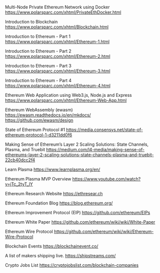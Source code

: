 Multi-Node Private Ethereum Network using Docker https://www.polarsparc.com/xhtml/PrivateEthDocker.html

Introduction to Blockchain https://www.polarsparc.com/xhtml/Blockchain.html

Introduction to Ethereum - Part 1 https://www.polarsparc.com/xhtml/Ethereum-1.html

Introduction to Ethereum - Part 2 https://www.polarsparc.com/xhtml/Ethereum-2.html

Introduction to Ethereum - Part 3 https://www.polarsparc.com/xhtml/Ethereum-3.html

Introduction to Ethereum - Part 4 https://www.polarsparc.com/xhtml/Ethereum-4.html

Ethereum Web Application using Web3.js, Node.js and Express https://www.polarsparc.com/xhtml/Ethereum-Web-App.html

Ethereum WebAssembly (ewasm) https://ewasm.readthedocs.io/en/mkdocs/ https://github.com/ewasm/design

State of Ethereum Protocol #1 https://media.consensys.net/state-of-ethereum-protocol-1-d3211dd0f6

Making Sense of Ethereum’s Layer 2 Scaling Solutions: State Channels, Plasma, and Truebit https://medium.com/l4-media/making-sense-of-ethereums-layer-2-scaling-solutions-state-channels-plasma-and-truebit-22cb40dcc2f4

Learn Plasma https://www.learnplasma.org/en/

Ethereum Plasma MVP Overview https://www.youtube.com/watch?v=jTc_2tyT_lY

Ethereum Research Website https://ethresear.ch

Ethereum Foundation Blog https://blog.ethereum.org/

Ethereum Improvement Protocol (EIP) https://github.com/ethereum/EIPs

Ethereum White Paper https://github.com/ethereum/wiki/wiki/White-Paper

Ethereum Wire Protocol https://github.com/ethereum/wiki/wiki/Ethereum-Wire-Protocol

Blockchain Events https://blockchainevent.co/

A list of makers shipping live. https://shipstreams.com/

Crypto Jobs List https://cryptojobslist.com/blockchain-companies

